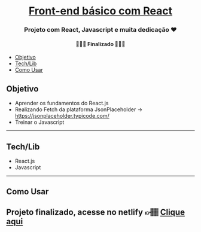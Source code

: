 <h1 align="center">
     <a href="#" alt="Projeto de uma Agenda com express"> Front-end básico com React</a>
</h1>

<h3 align="center">
    Projeto com React, Javascript e muita dedicação ❤
</h3>

<h4 align="center">
	👨🏽‍💻  Finalizado  👨🏽‍💻
</h4>

<!--ts-->
   * [Objetivo](#Objetivo)
   * [Tech/Lib](#Tech/Lib)
   * [Como Usar](#como-usar)
<!--te-->

## Objetivo

* Aprender os fundamentos do React.js
* Realizando Fetch da plataforma JsonPlaceholder -> https://jsonplaceholder.typicode.com/
* Treinar o Javascript

---

## Tech/Lib
* React.js
* Javascript
---


## Como Usar

Projeto finalizado, acesse no netlify 👉🏽 <a href="https://socialreactposts.netlify.app/">Clique aqui</a>
---